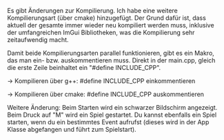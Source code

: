 Es gibt Änderungen zur Kompilierung. Ich habe eine weitere Kompilierungsart (über cmake) hinzugefügt. Der Grund dafür ist, dass aktuell der gesamte immer wieder neu kompiliert werden muss, inklusive der umfangreichen ImGui Bibliotheken, was die Kompilierung sehr zeitaufwendig macht.

Damit beide Kompilierungsarten parallel funktionieren, gibt es ein Makro, das man ein- bzw. auskommentieren muss. Direkt in der main.cpp, gleich die erste Zeile beinhaltet ein "#define INCLUDE_CPP".

-> Kompilieren über g++: #define INCLUDE_CPP einkommentieren

-> Kompilieren über cmake: #define INCLUDE_CPP auskommentieren

Weitere Änderung: Beim Starten wird ein schwarzer Bildschirm angezeigt. Beim Druck auf "M" wird ein Spiel gestartet. Du kannst ebenfalls ein Spiel starten, wenn du ein bestimmtes Event aufrufst (dieses wird in der App Klasse abgefangen und führt zum Spielstart).
